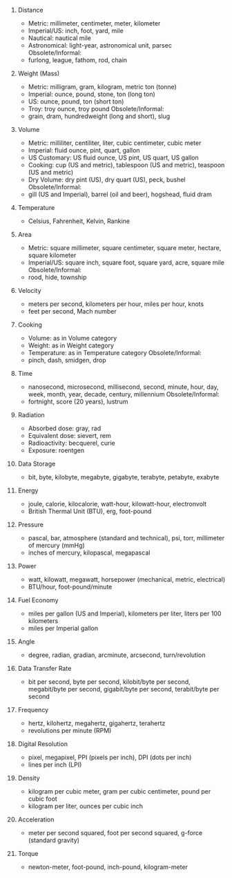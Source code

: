 
1. Distance
   - Metric: millimeter, centimeter, meter, kilometer
   - Imperial/US: inch, foot, yard, mile
   - Nautical: nautical mile
   - Astronomical: light-year, astronomical unit, parsec
   Obsolete/Informal:
   - furlong, league, fathom, rod, chain

2. Weight (Mass)
   - Metric: milligram, gram, kilogram, metric ton (tonne)
   - Imperial: ounce, pound, stone, ton (long ton)
   - US: ounce, pound, ton (short ton)
   - Troy: troy ounce, troy pound
   Obsolete/Informal:
   - grain, dram, hundredweight (long and short), slug

3. Volume
   - Metric: milliliter, centiliter, liter, cubic centimeter, cubic meter
   - Imperial: fluid ounce, pint, quart, gallon
   - US Customary: US fluid ounce, US pint, US quart, US gallon
   - Cooking: cup (US and metric), tablespoon (US and metric), teaspoon (US and metric)
   - Dry Volume: dry pint (US), dry quart (US), peck, bushel
   Obsolete/Informal:
   - gill (US and Imperial), barrel (oil and beer), hogshead, fluid dram

4. Temperature
   - Celsius, Fahrenheit, Kelvin, Rankine

5. Area
   - Metric: square millimeter, square centimeter, square meter, hectare, square kilometer
   - Imperial/US: square inch, square foot, square yard, acre, square mile
   Obsolete/Informal:
   - rood, hide, township

6. Velocity
   - meters per second, kilometers per hour, miles per hour, knots
   - feet per second, Mach number

7. Cooking
   - Volume: as in Volume category
   - Weight: as in Weight category
   - Temperature: as in Temperature category
   Obsolete/Informal:
   - pinch, dash, smidgen, drop

8. Time
   - nanosecond, microsecond, millisecond, second, minute, hour, day, week, month, year, decade, century, millennium
   Obsolete/Informal:
   - fortnight, score (20 years), lustrum

9. Radiation
   - Absorbed dose: gray, rad
   - Equivalent dose: sievert, rem
   - Radioactivity: becquerel, curie
   - Exposure: roentgen

10. Data Storage
    - bit, byte, kilobyte, megabyte, gigabyte, terabyte, petabyte, exabyte

11. Energy
    - joule, calorie, kilocalorie, watt-hour, kilowatt-hour, electronvolt
    - British Thermal Unit (BTU), erg, foot-pound

12. Pressure
    - pascal, bar, atmosphere (standard and technical), psi, torr, millimeter of mercury (mmHg)
    - inches of mercury, kilopascal, megapascal

13. Power
    - watt, kilowatt, megawatt, horsepower (mechanical, metric, electrical)
    - BTU/hour, foot-pound/minute

14. Fuel Economy
    - miles per gallon (US and Imperial), kilometers per liter, liters per 100 kilometers
    - miles per Imperial gallon

15. Angle
    - degree, radian, gradian, arcminute, arcsecond, turn/revolution

16. Data Transfer Rate
    - bit per second, byte per second, kilobit/byte per second, megabit/byte per second, gigabit/byte per second, terabit/byte per second

17. Frequency
    - hertz, kilohertz, megahertz, gigahertz, terahertz
    - revolutions per minute (RPM)

18. Digital Resolution
    - pixel, megapixel, PPI (pixels per inch), DPI (dots per inch)
    - lines per inch (LPI)

19. Density
    - kilogram per cubic meter, gram per cubic centimeter, pound per cubic foot
    - kilogram per liter, ounces per cubic inch

20. Acceleration
    - meter per second squared, foot per second squared, g-force (standard gravity)

21. Torque
    - newton-meter, foot-pound, inch-pound, kilogram-meter